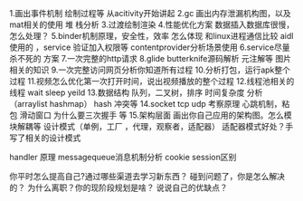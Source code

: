 1.画出事件机制 绘制过程等 从acitivity开始讲起
2.gc 画出内存泄漏机构图，以及mat相关的使用 堆 栈分析
3.过渡绘制渲染
4.性能优化方案 数据插入数据库很慢，怎么处理？
5.binder机制原理，安全性，效率 怎么体现 和linux进程通信比较 aidl 使用的
，service 验证加入权限等 contentprovider分析场景使用
6.service尽量杀不死的 方案
7.一次完整的http请求
8.glide butterknife源码解析 元注解等 图片相关的知识
9.一次完整访问网页分析你知道所有过程
10.分析打包，运行apk整个过程
11.视频怎么优化第一次打开时间，说出视频播放的整个过程
12.线程池相关的 线程 wait sleep yeild
13.数据结构 队列，二叉树，排序 时间复杂度 分析（arraylist hashmap） hash
冲突等
14.socket tcp udp 考察原理 心跳机制，粘包 滑动窗口 为什么要三次握手 等
15.架构层面 画出你自己应用的架构图。怎么模块解耦等 设计模式（单例，工厂
，代理，观察者，适配器） 适配器模式好处？手写了相关的设计模式



handler 原理 messagequeue消息机制分析
cookie session区别

你平时怎么提高自己?通过哪些渠道去学习新东西？
碰到问题了，你是怎么解决的？
为什么离职？你的现阶段规划是啥？
说说自己的优缺点？

